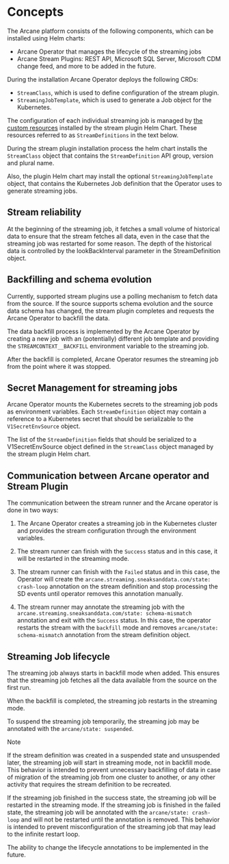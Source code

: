 # Concepts

The Arcane platform consists of the following components, which can be installed using Helm charts:

- Arcane Operator that manages the lifecycle of the streaming jobs
- Arcane Stream Plugins: REST API, Microsoft SQL Server, Microsoft CDM change feed, and more to be added in the future.

During the installation Arcane Operator deploys the following CRDs:

- `StreamClass`, which is used to define configuration of the stream plugin.
- `StreamingJobTemplate`, which is used to generate a Job object for the Kubernetes.

The configuration of each individual streaming job is managed by [the custom resources](https://kubernetes.io/docs/tasks/extend-kubernetes/custom-resources/custom-resource-definitions/) installed
by the stream plugin Helm Chart. These resources referred to as `StreamDefinitions` in the text below.

During the stream plugin installation process the
helm chart installs the `StreamClass` object that contains the `StreamDefinition` API group, version and plural name.

Also, the plugin Helm chart may install the optional `StreamingJobTemplate` object, that contains the
Kubernetes Job definition that the Operator uses to generate streaming jobs.

## Stream reliability

At the beginning of the streaming job, it fetches a small volume of historical data to ensure that the
stream fetches all data, even in the case that the streaming job was restarted for some reason.
The depth of the historical data is controlled by the lookBackInterval parameter in the StreamDefinition object.

## Backfilling and schema evolution

Currently, supported stream plugins use a polling mechanism to fetch data from the source. If the source supports
schema evolution and the source data schema has changed, the stream plugin
completes and requests the Arcane Operator to backfill the data.

The data backfill process is implemented by the Arcane Operator by creating a new job with
an (potentially) different job template and providing the `STREAMCONTEXT__BACKFILL` environment
variable to the streaming job.

After the backfill is completed, Arcane Operator resumes the streaming job from the point where it was stopped.

## Secret Management for streaming jobs

Arcane Operator mounts the Kubernetes secrets to the streaming job pods as environment variables.
Each `StreamDefinition` object may contain a reference to a Kubernetes
secret that should be serializable to the `V1SecretEnvSource` object.

The list of the `StreamDefinition` fields that should be serialized to a V1SecretEnvSource object
defined in the `StreamClass` object managed by the stream plugin Helm chart.

## Communication between Arcane operator and Stream Plugin

The communication between the stream runner and the Arcane operator is done in two ways:

1. The Arcane Operator creates a streaming job in the Kubernetes cluster and provides the stream configuration
   through the environment variables.

2. The stream runner can finish with the `Success` status and in this case, it will be restarted in the streaming mode.

3. The stream runner can finish with the `Failed` status and in this case, the Operator will create the
   `arcane.streaming.sneaksanddata.com/state: crash-loop` annotation on the stream definition and stop processing the
   SD events until operator removes this annotation manually.

4. The stream runner may annotate the streaming job with the `arcane.streaming.sneaksanddata.com/state: schema-mismatch`
   annotation and exit with the `Success` status. In this case, the operator restarts the stream with the `backfill` mode
   and removes `arcane/state: schema-mismatch` annotation from the stream definition object.

## Streaming Job lifecycle

The streaming job always starts in backfill mode when added. This ensures that the streaming job fetches all
the data available from the source on the first run.

When the backfill is completed, the streaming job restarts in the streaming mode.

To suspend the streaming job temporarily, the streaming job may be annotated with the `arcane/state: suspended`.

> [!NOTE]
> If the stream definition was created in a suspended state and unsuspended later, the streaming job will start in
> streaming mode, not in backfill mode. This behavior is intended to prevent unnecessary backfilling of data in
> case of migration of the streaming job from one cluster to another, or any other activity that requires the stream
> definition to be recreated.

If the streaming job finished in the success state, the streaming job will be restarted in the streaming mode. If
the streaming job is finished in the failed state, the streaming job will be annotated with the
`arcane/state: crash-loop` and will not be restarted until the annotation is removed. This behavior is
intended to prevent misconfiguration of the streaming job that may lead to the infinite restart loop.

The ability to change the lifecycle annotations to be implemented in the future.
